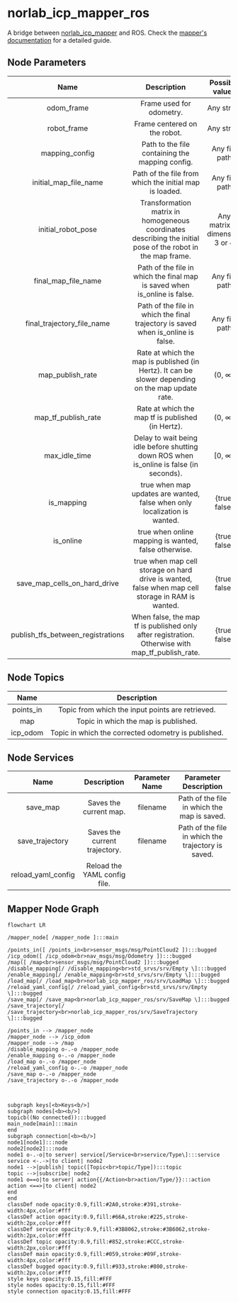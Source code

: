 # norlab_icp_mapper_ros
A bridge between [norlab_icp_mapper](https://github.com/norlab-ulaval/norlab_icp_mapper/) and ROS.
Check the [mapper's documentation](https://norlab-icp-mapper.readthedocs.io/en/latest/UsingInRos/) for a detailed guide.

## Node Parameters
|               Name                |                                                 Description                                                 |        Possible values         |                       Default Value                        |
|:---------------------------------:|:-----------------------------------------------------------------------------------------------------------:|:------------------------------:|:----------------------------------------------------------:|
|            odom_frame             |                                          Frame used for odometry.                                           |           Any string           |                           "odom"                           |
|            robot_frame            |                                        Frame centered on the robot.                                         |           Any string           |                        "base_link"                         |
|          mapping_config           |                               Path to the file containing the mapping config.                               |         Any file path          |                             ""                             |
|       initial_map_file_name       |                           Path of the file from which the initial map is loaded.                            |         Any file path          |                             ""                             |
|        initial_robot_pose         | Transformation matrix in homogeneous coordinates describing the initial pose of the robot in the map frame. | Any matrix of dimension 3 or 4 | "[[1, 0, 0, 0], [0, 1, 0, 0], [0, 0, 1, 0], [0, 0, 0, 1]]" |
|        final_map_file_name        |                  Path of the file in which the final map is saved when is_online is false.                  |         Any file path          |                         "map.vtk"                          |
|    final_trajectory_file_name     |              Path of the file in which the final trajectory is saved when is_online is false.               |         Any file path          |                      "trajectory.vtk"                      |
|         map_publish_rate          |      Rate at which the map is published (in Hertz). It can be slower depending on the map update rate.      |             (0, ∞)             |                            10.0                            |
|        map_tf_publish_rate        |                              Rate at which the map tf is published (in Hertz).                              |             (0, ∞)             |                            10.0                            |
|           max_idle_time           |           Delay to wait being idle before shutting down ROS when is_online is false (in seconds).           |             [0, ∞)             |                            10.0                            |
|            is_mapping             |                  true when map updates are wanted, false when only localization is wanted.                  |         {true, false}          |                            true                            |
|             is_online             |                            true when online mapping is wanted, false otherwise.                             |         {true, false}          |                            true                            |
|   save_map_cells_on_hard_drive    |      true when map cell storage on hard drive is wanted, false when map cell storage in RAM is wanted.      |         {true, false}          |                            true                            |
| publish_tfs_between_registrations |      When false, the map tf is published only after registration. Otherwise with map_tf_publish_rate.       |         {true, false}          |                            true                            |


## Node Topics
|   Name    |                     Description                     |
| :-------: | :-------------------------------------------------: |
| points_in |  Topic from which the input points are retrieved.   |
|    map    |        Topic in which the map is published.         |
| icp_odom  | Topic in which the corrected odometry is published. |

## Node Services
|        Name        |          Description          | Parameter Name |               Parameter Description                |
| :----------------: |:-----------------------------:| :------------: | :------------------------------------------------: |
|      save_map      |    Saves the current map.     |    filename    |    Path of the file in which the map is saved.     |
|  save_trajectory   | Saves the current trajectory. |    filename    | Path of the file in which the trajectory is saved. |
| reload_yaml_config | Reload the YAML config file.  |                |                                                    |

## Mapper Node Graph

```mermaid
flowchart LR

/mapper_node[ /mapper_node ]:::main

/points_in([ /points_in<br>sensor_msgs/msg/PointCloud2 ]):::bugged
/icp_odom([ /icp_odom<br>nav_msgs/msg/Odometry ]):::bugged
/map([ /map<br>sensor_msgs/msg/PointCloud2 ]):::bugged
/disable_mapping[/ /disable_mapping<br>std_srvs/srv/Empty \]:::bugged
/enable_mapping[/ /enable_mapping<br>std_srvs/srv/Empty \]:::bugged
/load_map[/ /load_map<br>norlab_icp_mapper_ros/srv/LoadMap \]:::bugged
/reload_yaml_config[/ /reload_yaml_config<br>std_srvs/srv/Empty \]:::bugged
/save_map[/ /save_map<br>norlab_icp_mapper_ros/srv/SaveMap \]:::bugged
/save_trajectory[/ /save_trajectory<br>norlab_icp_mapper_ros/srv/SaveTrajectory \]:::bugged

/points_in --> /mapper_node
/mapper_node --> /icp_odom
/mapper_node --> /map
/disable_mapping o-.-o /mapper_node
/enable_mapping o-.-o /mapper_node
/load_map o-.-o /mapper_node
/reload_yaml_config o-.-o /mapper_node
/save_map o-.-o /mapper_node
/save_trajectory o-.-o /mapper_node



subgraph keys[<b>Keys<b/>]
subgraph nodes[<b><b/>]
topicb((No connected)):::bugged
main_node[main]:::main
end
subgraph connection[<b><b/>]
node1[node1]:::node
node2[node2]:::node
node1 o-.-o|to server| service[/Service<br>service/Type\]:::service
service <-.->|to client| node2
node1 -->|publish| topic([Topic<br>topic/Type]):::topic
topic -->|subscribe| node2
node1 o==o|to server| action{{/Action<br>action/Type/}}:::action
action <==>|to client| node2
end
end
classDef node opacity:0.9,fill:#2A0,stroke:#391,stroke-width:4px,color:#fff
classDef action opacity:0.9,fill:#66A,stroke:#225,stroke-width:2px,color:#fff
classDef service opacity:0.9,fill:#3B8062,stroke:#3B6062,stroke-width:2px,color:#fff
classDef topic opacity:0.9,fill:#852,stroke:#CCC,stroke-width:2px,color:#fff
classDef main opacity:0.9,fill:#059,stroke:#09F,stroke-width:4px,color:#fff
classDef bugged opacity:0.9,fill:#933,stroke:#800,stroke-width:2px,color:#fff
style keys opacity:0.15,fill:#FFF
style nodes opacity:0.15,fill:#FFF
style connection opacity:0.15,fill:#FFF

```

